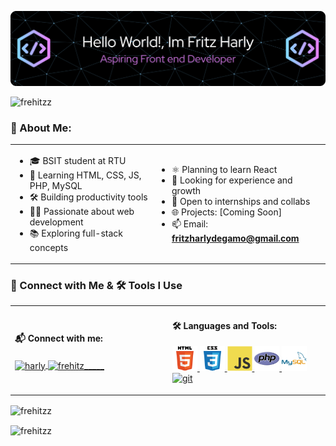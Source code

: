 ![Header](./Mybanner.png)

<p align="left">
  <img src="https://komarev.com/ghpvc/?username=frehitzz&label=Profile%20views&color=0e75b6&style=flat" alt="frehitzz" />
</p>

<h3>📌 About Me:</h3>

<table>
<tr>
<td>

- 🎓 BSIT student at RTU  
- 🧠 Learning HTML, CSS, JS, PHP, MySQL  
- 🛠️ Building productivity tools  
- 👨‍💻 Passionate about web development  
- 📚 Exploring full-stack concepts  

</td>
<td>

- ⚛️ Planning to learn React  
- 🎯 Looking for experience and growth  
- 🚀 Open to internships and collabs  
- 🌐 Projects: [Coming Soon]  
- 📫 Email: **fritzharlydegamo@gmail.com**

</td>
</tr>
</table>

<h3 align="left">📡 Connect with Me & 🛠️ Tools I Use</h3>

<table>
<tr>
<td width="50%">

<h4>📬 Connect with me:</h4>

<p align="left">
  <a href="https://fb.com/harly" target="blank">
    <img align="center" src="https://raw.githubusercontent.com/rahuldkjain/github-profile-readme-generator/master/src/images/icons/Social/facebook.svg" alt="harly" height="30" width="40" />
  </a>
  <a href="https://instagram.com/frehitz_____" target="blank">
    <img align="center" src="https://raw.githubusercontent.com/rahuldkjain/github-profile-readme-generator/master/src/images/icons/Social/instagram.svg" alt="frehitz_____" height="30" width="40" />
  </a>
</p>

</td>
<td width="50%">

<h4>🛠️ Languages and Tools:</h4>

<p align="left">
  <a href="https://www.w3.org/html/" target="_blank" rel="noreferrer">
    <img src="https://raw.githubusercontent.com/devicons/devicon/master/icons/html5/html5-original-wordmark.svg" alt="html5" width="40" height="40"/>
  </a>
  <a href="https://www.w3schools.com/css/" target="_blank" rel="noreferrer">
    <img src="https://raw.githubusercontent.com/devicons/devicon/master/icons/css3/css3-original-wordmark.svg" alt="css3" width="40" height="40"/>
  </a>
  <a href="https://developer.mozilla.org/en-US/docs/Web/JavaScript" target="_blank" rel="noreferrer">
    <img src="https://raw.githubusercontent.com/devicons/devicon/master/icons/javascript/javascript-original.svg" alt="javascript" width="40" height="40"/>
  </a>
  <a href="https://www.php.net" target="_blank" rel="noreferrer">
    <img src="https://raw.githubusercontent.com/devicons/devicon/master/icons/php/php-original.svg" alt="php" width="40" height="40"/>
  </a>
  <a href="https://www.mysql.com/" target="_blank" rel="noreferrer">
    <img src="https://raw.githubusercontent.com/devicons/devicon/master/icons/mysql/mysql-original-wordmark.svg" alt="mysql" width="40" height="40"/>
  </a>
  <a href="https://git-scm.com/" target="_blank" rel="noreferrer">
    <img src="https://www.vectorlogo.zone/logos/git-scm/git-scm-icon.svg" alt="git" width="40" height="40"/>
  </a>
</p>

</td>
</tr>
</table>


<p><img align="center" src="https://github-readme-stats.vercel.app/api/top-langs?username=frehitzz&show_icons=true&locale=en&layout=compact" alt="frehitzz" /></p>

<p><img align="center" src="https://github-readme-streak-stats.herokuapp.com/?user=frehitzz&" alt="frehitzz" /></p>
